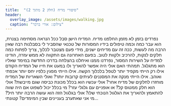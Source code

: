 ```yaml
---
title:  "סיפורי מדיח (חלק 2 מתוך 2)"
header:
  overlay_image: /assets/images/walking.jpg
  caption: "צילום: אורי ברכר"
---
```

<!--more-->
נפרדים בזמן
לא מזמן החלפנו מדיח. המדיח הישן סבל ככל הנראה מסתימה בצנרת, הוא עבר כמה וכמה טיפולים בידיו המסורות של טכנאי שהסביר לי בסבלנות רבה שאין הרבה מה לעשות, ככה זה עם מדיחים ישנים, מידי פעם מצטבר לכלוך, צריך לפתוח כמה חלקים לנקות, להרכיב ולקוות לטוב. בפעם האחרונה גם התקווה לא ממש עזרה, הודינו למדיח על השירות המסור, נפרדנו ממנו ואיחלנו בהצלחה בדרכו החדשה במימד שאליו הוא מתגלגל.
תמהתי האם אולי היה אפשר להאריך ולו במעט את חייו של המדיח הקודם אילו רק הייתי מקפיד יותר לטפל בלכלוך הקשה. אילו הייתי מפגין כלפיו יחס יותר אכפתי ואוהב. אילו הייתי מנקה את המסננים לעיתים קרובות יותר?
ואולי השאריות של המדיח מוחזרו לחלקים של מדיח אחר? אולי עכשיו הוא בכלל מכונת כביסה שגם מייבשת? אולי הוא חלק ממטוס קל? או אופניים עם גלגלי עזר? מי בכלל יכול לשפוט אם היה שווה להתאמץ ולהאריך את הגלגול הנוכחי שלו? אולי בגלגול הזה הוא עושה הרבה יותר חיל? מי אני שאתערב בעניינים שבין המימדים?
קטונתי…